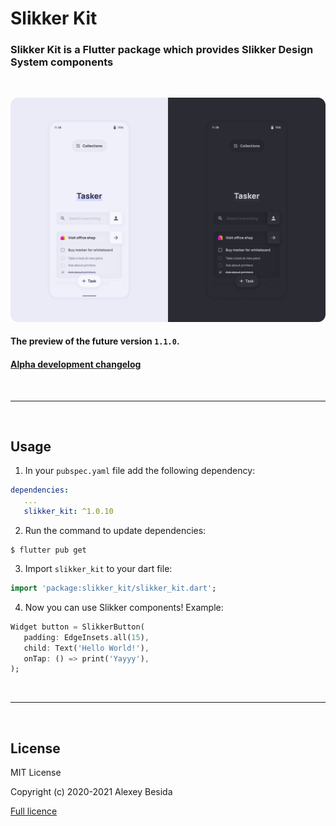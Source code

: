 # **Slikker Kit**
### Slikker Kit is a Flutter package which provides Slikker Design System components

<br>

![UI Preview](./res/Preview1.png)
#### The preview of the future version `1.1.0`.
#### [Alpha development changelog](1.1.0-alpha-CHANGELOG.md)

<br>

___

<br>

## Usage

1. In your `pubspec.yaml` file add the following dependency:
```yaml
dependencies:
   ...
   slikker_kit: ^1.0.10
```
2. Run the command to update dependencies:
```shell
$ flutter pub get
```
3. Import `slikker_kit` to your dart file:
```dart
import 'package:slikker_kit/slikker_kit.dart';
```
4. Now you can use Slikker components! Example:

```dart
Widget button = SlikkerButton(
   padding: EdgeInsets.all(15),
   child: Text('Hello World!'),
   onTap: () => print('Yayyy'),
);
```

<br>

___

<br>

## License
MIT License

Copyright (c) 2020-2021 Alexey Besida

[Full licence](LICENSE.md)
